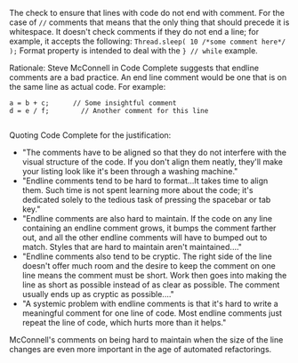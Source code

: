 The check to ensure that lines with code do not end with comment. For
the case of `//` comments that means that the only thing that should
precede it is whitespace. It doesn't check comments if they do not end a
line; for example, it accepts the following: `Thread.sleep( 10 /*some
comment here*/ );` Format property is intended to deal with the `} //
while` example.

Rationale: Steve McConnell in Code Complete suggests that endline
comments are a bad practice. An end line comment would be one that is on
the same line as actual code. For example:

``` 
a = b + c;      // Some insightful comment
d = e / f;        // Another comment for this line
        
```

Quoting Code Complete for the justification:

  - "The comments have to be aligned so that they do not interfere with
    the visual structure of the code. If you don't align them neatly,
    they'll make your listing look like it's been through a washing
    machine."
  - "Endline comments tend to be hard to format...It takes time to align
    them. Such time is not spent learning more about the code; it's
    dedicated solely to the tedious task of pressing the spacebar or tab
    key."
  - "Endline comments are also hard to maintain. If the code on any line
    containing an endline comment grows, it bumps the comment farther
    out, and all the other endline comments will have to bumped out to
    match. Styles that are hard to maintain aren't maintained...."
  - "Endline comments also tend to be cryptic. The right side of the
    line doesn't offer much room and the desire to keep the comment on
    one line means the comment must be short. Work then goes into making
    the line as short as possible instead of as clear as possible. The
    comment usually ends up as cryptic as possible...."
  - "A systemic problem with endline comments is that it's hard to write
    a meaningful comment for one line of code. Most endline comments
    just repeat the line of code, which hurts more than it helps."

McConnell's comments on being hard to maintain when the size of the line
changes are even more important in the age of automated refactorings.
